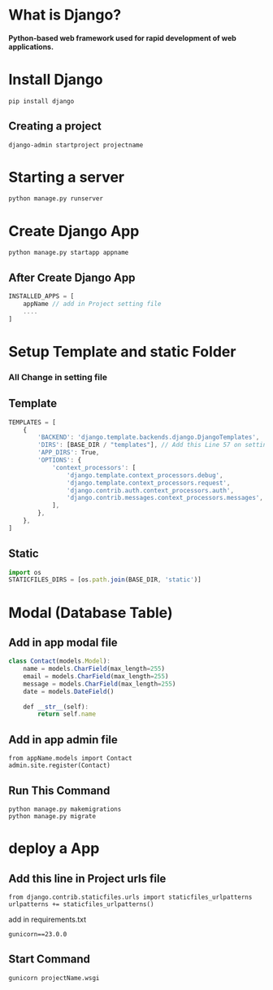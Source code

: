 # What is Django?
#### Python-based web framework used for rapid development of web applications.

# Install Django
```
pip install django
```

## Creating a project
```
django-admin startproject projectname
```

# Starting a server
```
python manage.py runserver
```

# Create Django App
```
python manage.py startapp appname
```
## After Create Django App

```js
INSTALLED_APPS = [
    appName // add in Project setting file
    ....
]
```
# Setup Template and static Folder
### All Change in setting file
## Template
```js
TEMPLATES = [
    {
        'BACKEND': 'django.template.backends.django.DjangoTemplates',
        'DIRS': [BASE_DIR / "templates"], // Add this Line 57 on setting
        'APP_DIRS': True,
        'OPTIONS': {
            'context_processors': [
                'django.template.context_processors.debug',
                'django.template.context_processors.request',
                'django.contrib.auth.context_processors.auth',
                'django.contrib.messages.context_processors.messages',
            ],
        },
    },
]
```

## Static
```js
import os
STATICFILES_DIRS = [os.path.join(BASE_DIR, 'static')]
```

# Modal (Database Table)
## Add in app modal file
```js
class Contact(models.Model):
    name = models.CharField(max_length=255)
    email = models.CharField(max_length=255)
    message = models.CharField(max_length=255)
    date = models.DateField()
    
    def __str__(self):
        return self.name
```
## Add in app admin file
```
from appName.models import Contact
admin.site.register(Contact)
```
## Run This Command
```
python manage.py makemigrations
python manage.py migrate
```

#  deploy a App

## Add this line in Project urls file
```
from django.contrib.staticfiles.urls import staticfiles_urlpatterns
urlpatterns += staticfiles_urlpatterns()
```

add in requirements.txt
```
gunicorn==23.0.0
```
## Start Command
```
gunicorn projectName.wsgi
```